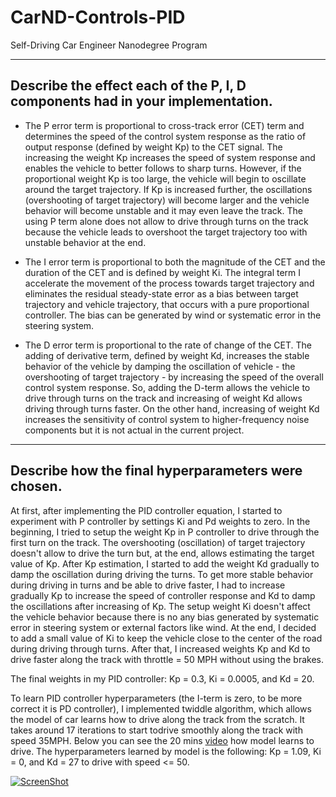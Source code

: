 # CarND-Controls-PID
Self-Driving Car Engineer Nanodegree Program

---

## Describe the effect each of the P, I, D components had in your implementation.

* The P error term is proportional to cross-track error (CET) term and determines the speed of the control system response as the ratio   of output response (defined by weight Kp) to the CET signal. The increasing the weight Kp increases the speed of system response and     enables the vehicle to better follows to sharp turns. However, if the proportional weight Kp is too large, the vehicle will begin to     oscillate around the target trajectory. If Kp is increased further, the oscillations (overshooting of target trajectory) will become     larger and the vehicle behavior will become unstable and it may even leave the track. The using P term alone does not allow to drive
  through turns on the track because the vehicle leads to overshoot the target trajectory too with unstable behavior at the end.

* The I error term is proportional to both the magnitude of the CET and the duration of the CET and is defined by weight Ki. The           integral term I accelerate the movement of the process towards target trajectory and eliminates the residual steady-state error as a     bias between target trajectory and vehicle trajectory, that occurs with a pure proportional controller. The bias can be generated by     wind or systematic error in the steering system. 

* The D error term is proportional to the rate of change of the CET. The adding of derivative term, defined by weight Kd, increases the   stable behavior of the vehicle by damping the oscillation of vehicle - the overshooting of target trajectory - by increasing the speed   of the overall control system response. So, adding the D-term allows the vehicle to drive through turns on the track and increasing of
  weight Kd allows driving through turns faster. On the other hand, increasing of weight Kd increases the sensitivity of control system   to higher-frequency noise components but it is not actual in the current project.
  
---

## Describe how the final hyperparameters were chosen.
  
At first, after implementing the PID controller equation, I started to experiment with P controller by settings Ki and Pd weights to zero. In the beginning, I tried to setup the weight Kp in P controller to drive through the first turn on the track. The overshooting (oscillation) of target trajectory doesn't allow to drive the turn but, at the end, allows estimating the target value of Kp. After Kp estimation, I started to add the weight Kd gradually to damp the oscillation during driving the turns. To get more stable behavior during driving in turns and be able to drive faster, I had to increase gradually Kp to increase the speed of controller response and Kd to damp the oscillations after increasing of Kp. The setup weight Ki doesn't affect the vehicle behavior because there is no any bias generated by systematic error in steering system or external factors like wind. At the end, I decided to add a small value of Ki to keep the vehicle close to the center of the road during driving through turns. After that, I increased weights Kp and Kd to drive faster along the track with throttle = 50 MPH without using the brakes.

The final weights in my PID controller: Kp = 0.3, Ki = 0.0005, and Kd = 20.

To learn PID controller hyperparameters (the I-term is zero, to be more correct it is PD controller), I implemented twiddle algorithm, which allows the model of car learns how to drive along the track from the scratch. It takes around 17 iterations to start todrive smoothly along the track with speed 35MPH. Below you can see the 20 mins [video](https://youtu.be/0iHg--L9sgM) how model learns to drive. The hyperparameters learned by model is the following: Kp = 1.09, Ki = 0, and Kd = 27 to drive with speed <= 50.

[![ScreenShot]()](https://youtu.be/0iHg--L9sgM)
